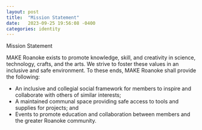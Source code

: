 ```yaml
---
layout: post
title:  "Mission Statement"
date:   2023-09-25 19:56:08 -0400
categories: identity
---
```


Mission Statement

MAKE Roanoke exists to promote knowledge, skill, and creativity in science, technology, crafts, and the arts. We strive to foster these values in an inclusive and safe environment. To these ends, MAKE Roanoke shall provide the following:

 * An inclusive and collegial social framework for members to inspire and collaborate with others of similar interests;
 * A maintained communal space providing safe access to tools and supplies for projects; and
 * Events to promote education and collaboration between members and the greater Roanoke community.
